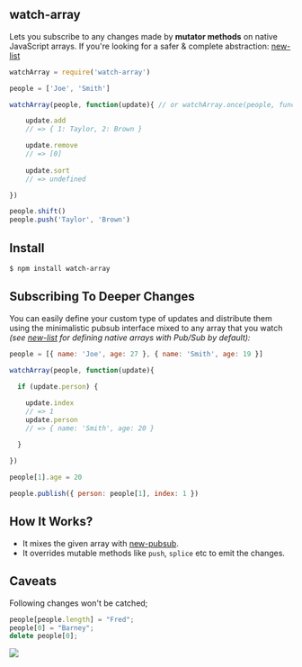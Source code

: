 ## watch-array

Lets you subscribe to any changes made by **mutator methods** on native JavaScript arrays. 
If you're looking for a safer & complete abstraction: [new-list](http://github.com/azer/new-list)

```js
watchArray = require('watch-array')

people = ['Joe', 'Smith']

watchArray(people, function(update){ // or watchArray.once(people, function(update){

    update.add
    // => { 1: Taylor, 2: Brown }

    update.remove
    // => [0]
    
    update.sort
    // => undefined

})

people.shift()
people.push('Taylor', 'Brown')
```

## Install

```bash
$ npm install watch-array
```

## Subscribing To Deeper Changes

You can easily define your custom type of updates and distribute them using the minimalistic pubsub interface mixed to
any array that you watch *(see [new-list](http://github.com/azer/new-list) for defining native arrays with Pub/Sub by default):*

```js
people = [{ name: 'Joe', age: 27 }, { name: 'Smith', age: 19 }]

watchArray(people, function(update){
    
  if (update.person) {

    update.index
    // => 1
    update.person
    // => { name: 'Smith', age: 20 }

  }
  
})

people[1].age = 20

people.publish({ person: people[1], index: 1 })
```

## How It Works?

* It mixes the given array with [new-pubsub](http://github.com/azer/new-pubsub). 
* It overrides mutable methods like `push`, `splice` etc to emit the changes.

## Caveats

Following changes won't be catched;

```js
people[people.length] = "Fred";
people[0] = "Barney";
delete people[0];
```


![](https://dl.dropboxusercontent.com/s/vg71zdk29kckx04/npmel_12.jpg)

